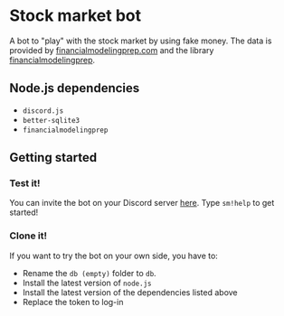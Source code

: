 # Stock market bot
A bot to "play" with the stock market by using fake money.
The data is provided by [financialmodelingprep.com](financialmodelingprep.com) and the library [financialmodelingprep](https://github.com/patelneel55/financialmodelingprep).

## Node.js dependencies
- `discord.js`
- `better-sqlite3`
- `financialmodelingprep`

## Getting started
### Test it!
You can invite the bot on your Discord server [here](https://discordapp.com/oauth2/authorize?client_id=700690470891814912&permissions=3072&scope=bot). Type `sm!help` to get started!

### Clone it!
If you want to try the bot on your own side, you have to:
- Rename the `db (empty)` folder to `db`.
- Install the latest version of `node.js`
- Install the latest version of the dependencies listed above
- Replace the token to log-in